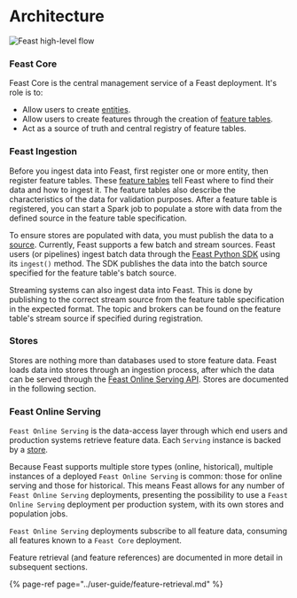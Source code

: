 # Architecture

![Feast high-level flow](../.gitbook/assets/blank-diagram-4.svg)

### **Feast Core**

Feast Core is the central management service of a Feast deployment. It's role is to:

* Allow users to create [entities](entities.md).
* Allow users to create features through the creation of [feature tables](feature-tables.md).
* Act as a source of truth and central registry of feature tables.

### **Feast Ingestion**

Before you ingest data into Feast, first register one or more entity, then register feature tables. These [feature tables](feature-tables.md) tell Feast where to find their data and how to ingest it. The feature tables also describe the characteristics of the data for validation purposes. After a feature table is registered, you can start a Spark job to populate a store with data from the defined source in the feature table specification.

To ensure stores are populated with data, you must publish the data to a [source](sources.md). Currently, Feast supports a few batch and stream sources. Feast users \(or pipelines\) ingest batch data through the [Feast Python SDK](../getting-started/connect-to-feast/python-sdk.md) using its `ingest()` method. The SDK publishes the data into the batch source specified for the feature table's batch source.

Streaming systems can also ingest data into Feast. This is done by publishing to the correct stream source from the feature table specification in the expected format. The topic and brokers can be found on the feature table's stream source if specified during registration.

### **Stores**

Stores are nothing more than databases used to store feature data. Feast loads data into stores through an ingestion process, after which the data can be served through the [Feast Online Serving API](https://api.docs.feast.dev/grpc/feast.serving.pb.html). Stores are documented in the following section.

### **Feast Online Serving**

`Feast Online Serving` is the data-access layer through which end users and production systems retrieve feature data. Each `Serving` instance is backed by a [store]().

Because Feast supports multiple store types \(online, historical\), multiple instances of a deployed `Feast Online Serving` is common: those for online serving and those for historical. This means Feast allows for any number of `Feast Online Serving` deployments,  presenting the possibility to use a `Feast Online Serving` deployment  per production system, with its own stores and population jobs.

`Feast Online Serving` deployments subscribe to all feature data, consuming all features known to a `Feast Core` deployment.

Feature retrieval \(and feature references\) are documented in more detail in subsequent sections.

{% page-ref page="../user-guide/feature-retrieval.md" %}


